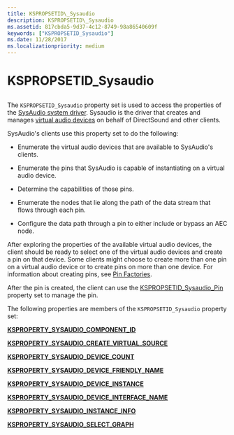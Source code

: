```yaml
---
title: KSPROPSETID\_Sysaudio
description: KSPROPSETID\_Sysaudio
ms.assetid: 817cbda5-9d37-4c12-8749-98a86540609f
keywords: ["KSPROPSETID_Sysaudio"]
ms.date: 11/28/2017
ms.localizationpriority: medium
---
```


# KSPROPSETID\_Sysaudio


## <span id="ddk_kspropsetid_sysaudio_ks"></span><span id="DDK_KSPROPSETID_SYSAUDIO_KS"></span>


The `KSPROPSETID_Sysaudio` property set is used to access the properties of the [SysAudio system driver](https://msdn.microsoft.com/library/windows/hardware/ff537039#sysaudio-system-driver). Sysaudio is the driver that creates and manages [virtual audio devices](https://msdn.microsoft.com/library/windows/hardware/ff538734) on behalf of DirectSound and other clients.

SysAudio's clients use this property set to do the following:

-   Enumerate the virtual audio devices that are available to SysAudio's clients.

-   Enumerate the pins that SysAudio is capable of instantiating on a virtual audio device.

-   Determine the capabilities of those pins.

-   Enumerate the nodes that lie along the path of the data stream that flows through each pin.

-   Configure the data path through a pin to either include or bypass an AEC node.

After exploring the properties of the available virtual audio devices, the client should be ready to select one of the virtual audio devices and create a pin on that device. Some clients might choose to create more than one pin on a virtual audio device or to create pins on more than one device. For information about creating pins, see [Pin Factories](https://msdn.microsoft.com/library/windows/hardware/ff537747).

After the pin is created, the client can use the [KSPROPSETID\_Sysaudio\_Pin](kspropsetid-sysaudio-pin.md) property set to manage the pin.

The following properties are members of the `KSPROPSETID_Sysaudio` property set:

[**KSPROPERTY\_SYSAUDIO\_COMPONENT\_ID**](ksproperty-sysaudio-component-id.md)

[**KSPROPERTY\_SYSAUDIO\_CREATE\_VIRTUAL\_SOURCE**](ksproperty-sysaudio-create-virtual-source.md)

[**KSPROPERTY\_SYSAUDIO\_DEVICE\_COUNT**](ksproperty-sysaudio-device-count.md)

[**KSPROPERTY\_SYSAUDIO\_DEVICE\_FRIENDLY\_NAME**](ksproperty-sysaudio-device-friendly-name.md)

[**KSPROPERTY\_SYSAUDIO\_DEVICE\_INSTANCE**](ksproperty-sysaudio-device-instance.md)

[**KSPROPERTY\_SYSAUDIO\_DEVICE\_INTERFACE\_NAME**](ksproperty-sysaudio-device-interface-name.md)

[**KSPROPERTY\_SYSAUDIO\_INSTANCE\_INFO**](ksproperty-sysaudio-instance-info.md)

[**KSPROPERTY\_SYSAUDIO\_SELECT\_GRAPH**](ksproperty-sysaudio-select-graph.md)

 

 





